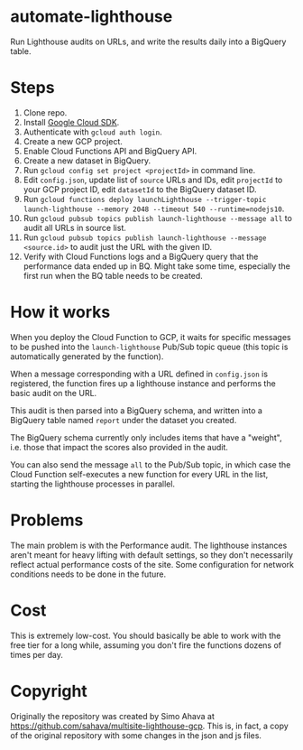 # automate-lighthouse
Run Lighthouse audits on URLs, and write the results daily into a BigQuery table.

# Steps

1. Clone repo.
2. Install [Google Cloud SDK](https://cloud.google.com/sdk/).
3. Authenticate with `gcloud auth login`.
4. Create a new GCP project.
5. Enable Cloud Functions API and BigQuery API.
6. Create a new dataset in BigQuery.
7. Run `gcloud config set project <projectId>` in command line.
8. Edit `config.json`, update list of `source` URLs and IDs, edit `projectId` to your GCP project ID, edit `datasetId` to the BigQuery dataset ID.
9. Run `gcloud functions deploy launchLighthouse --trigger-topic launch-lighthouse --memory 2048 --timeout 540 --runtime=nodejs10`.
10. Run `gcloud pubsub topics publish launch-lighthouse --message all` to audit all URLs in source list.
11. Run `gcloud pubsub topics publish launch-lighthouse --message <source.id>` to audit just the URL with the given ID.
12. Verify with Cloud Functions logs and a BigQuery query that the performance data ended up in BQ. Might take some time, especially the first run when the BQ table needs to be created.

# How it works

When you deploy the Cloud Function to GCP, it waits for specific messages to be pushed into the `launch-lighthouse` Pub/Sub topic queue (this topic is automatically generated by the function).

When a message corresponding with a URL defined in `config.json` is registered, the function fires up a lighthouse instance and performs the basic audit on the URL.

This audit is then parsed into a BigQuery schema, and written into a BigQuery table named `report` under the dataset you created.

The BigQuery schema currently only includes items that have a "weight", i.e. those that impact the scores also provided in the audit. 

You can also send the message `all` to the Pub/Sub topic, in which case the Cloud Function self-executes a new function for every URL in the list, starting the lighthouse processes in parallel.

# Problems

The main problem is with the Performance audit. The lighthouse instances aren't meant for heavy lifting with default settings, so they don't necessarily reflect actual performance costs of the site. Some configuration for network conditions needs to be done in the future.

# Cost

This is extremely low-cost. You should basically be able to work with the free tier for a long while, assuming you don't fire the functions dozens of times per day. 

# Copyright 

Originally the repository was created by Simo Ahava at https://github.com/sahava/multisite-lighthouse-gcp.
This is, in fact, a copy of the original repository with some changes in the json and js files.